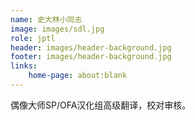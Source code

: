 ```yaml
---
name: 史大林小同志
image: images/sdl.jpg
role: jptl
header: images/header-background.jpg
footer: images/header-background.jpg
links:
    home-page: about:blank
---
```


偶像大师SP/OFA汉化组高级翻译，校对审核。